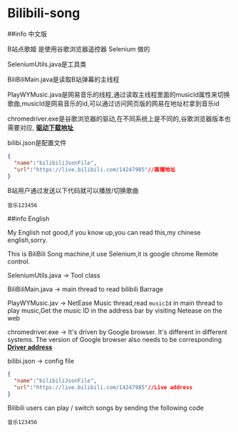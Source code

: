 # Bilibili-song

##info 中文版

B站点歌姬 是使用谷歌浏览器遥控器 Selenium 做的

SeleniumUtils.java是工具类

BiliBiliMain.java是读取B站弹幕的主线程

PlayWYMusic.java是网易音乐的线程,通过读取主线程里面的musicId属性来切换歌曲,musicId是网易音乐的id,可以通过访问网页版的网易在地址栏拿到音乐id

chromedriver.exe是谷歌浏览器的驱动,在不同系统上是不同的,谷歌浏览器版本也需要对应,
[**驱动下载地址**](http://chromedriver.storage.googleapis.com/index.html)

bilibi.json是配置文件

```json
{
  "name":"bilibiliJsonFile",
  "url":"https://live.bilibili.com/14247985"//直播地址
}
```

B站用户通过发送以下代码就可以播放/切换歌曲
```
音乐123456
```

##info English

My English not good,if you know up,you can read this,my chinese english,sorry.

This is BiliBili Song machine,it use Selenium,it is google chrome Remote control.

SeleniumUtils.java -> Tool class

BiliBiliMain.java -> main thread to read bilibili Barrage

PlayWYMusic.jav -> NetEase Music thread,read `musicId` in main thread to play music,Get the music ID in the address bar by visiting Netease on the web

chromedriver.exe -> It's driven by Google browser. It's different in different systems. The version of Google browser also needs to be corresponding
[**Driver address**](http://chromedriver.storage.googleapis.com/index.html)

bilibi.json -> config file

```json
{
  "name":"bilibiliJsonFile",
  "url":"https://live.bilibili.com/14247985"//Live address
}
```

Bilibili users can play / switch songs by sending the following code
```
音乐123456
```
